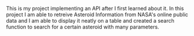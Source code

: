 This is my project implementing an API after I first learned about it. 
In this project I am able to retreive Asteroid Information from NASA's online public data and I am able to display it neatly on a table and created a search function to search for a certain asteroid with many parameters.
